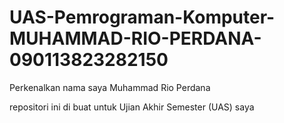 # UAS-Pemrograman-Komputer-MUHAMMAD-RIO-PERDANA-090113823282150
Perkenalkan nama saya Muhammad Rio Perdana

repositori ini di buat untuk Ujian Akhir Semester (UAS) saya 
